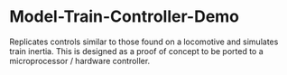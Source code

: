 # Model-Train-Controller-Demo
Replicates controls similar to those found on a locomotive and simulates train inertia. This is designed as a proof of concept to be ported to a microprocessor / hardware controller.

